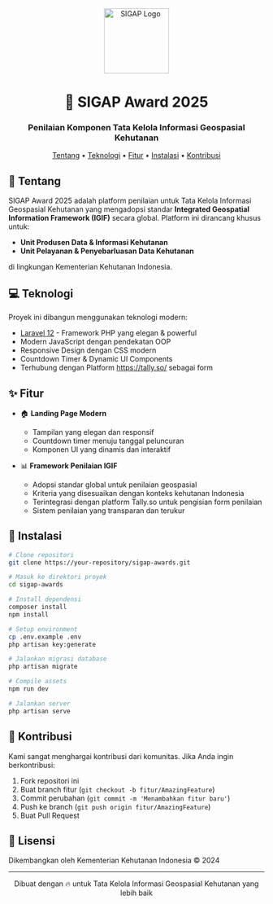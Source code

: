 <div align="center">

<img src="public/sigap-assets/images/favicon.ico" width="128" height="128" alt="SIGAP Logo">

# 🌳 SIGAP Award 2025

### Penilaian Komponen Tata Kelola Informasi Geospasial Kehutanan

[Tentang](#tentang) •
[Teknologi](#teknologi) •
[Fitur](#fitur) •
[Instalasi](#instalasi) •
[Kontribusi](#kontribusi)

</div>

## 🎯 Tentang

SIGAP Award 2025 adalah platform penilaian untuk Tata Kelola Informasi Geospasial Kehutanan yang mengadopsi standar **Integrated Geospatial Information Framework (IGIF)** secara global. Platform ini dirancang khusus untuk:

- **Unit Produsen Data & Informasi Kehutanan**
- **Unit Pelayanan & Penyebarluasan Data Kehutanan**

di lingkungan Kementerian Kehutanan Indonesia.

## 💻 Teknologi

Proyek ini dibangun menggunakan teknologi modern:

- [Laravel 12](https://laravel.com) - Framework PHP yang elegan & powerful
- Modern JavaScript dengan pendekatan OOP
- Responsive Design dengan CSS modern
- Countdown Timer & Dynamic UI Components
- Terhubung dengan Platform https://tally.so/ sebagai form

## ✨ Fitur

- 🏠 **Landing Page Modern**
  - Tampilan yang elegan dan responsif
  - Countdown timer menuju tanggal peluncuran
  - Komponen UI yang dinamis dan interaktif

- 📊 **Framework Penilaian IGIF**
  - Adopsi standar global untuk penilaian geospasial
  - Kriteria yang disesuaikan dengan konteks kehutanan Indonesia
  - Terintegrasi dengan platform Tally.so untuk pengisian form penilaian
  - Sistem penilaian yang transparan dan terukur

## 🚀 Instalasi

```bash
# Clone repositori
git clone https://your-repository/sigap-awards.git

# Masuk ke direktori proyek
cd sigap-awards

# Install dependensi
composer install
npm install

# Setup environment
cp .env.example .env
php artisan key:generate

# Jalankan migrasi database
php artisan migrate

# Compile assets
npm run dev

# Jalankan server
php artisan serve
```

## 🤝 Kontribusi

Kami sangat menghargai kontribusi dari komunitas. Jika Anda ingin berkontribusi:

1. Fork repositori ini
2. Buat branch fitur (`git checkout -b fitur/AmazingFeature`)
3. Commit perubahan (`git commit -m 'Menambahkan fitur baru'`)
4. Push ke branch (`git push origin fitur/AmazingFeature`)
5. Buat Pull Request

## 📝 Lisensi

Dikembangkan oleh Kementerian Kehutanan Indonesia © 2024

---

<div align="center">
Dibuat dengan 🔥 untuk Tata Kelola Informasi Geospasial Kehutanan yang lebih baik
</div>
